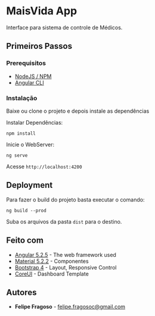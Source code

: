 # MaisVida App

Interface para sistema de controle de Médicos.

## Primeiros Passos

### Prerequisitos

* [NodeJS / NPM](https://nodejs.org)
* [Angular CLI](https://cli.angular.io)

### Instalação

Baixe ou clone o projeto e depois instale as dependências

Instalar Dependências:
```
npm install
```

Inicie o WebServer:

```
ng serve
```

Acesse  `http://localhost:4200`

## Deployment

Para fazer o build do projeto basta executar o comando:
```
ng build --prod
```

Suba os arquivos da pasta `dist` para o destino.

## Feito com

* [Angular 5.2.5](https://angular.io) - The web framework used
* [Material 5.2.2](https://material.angular.io) - Componentes
* [Bootstrap 4](https://getbootstrap.com/) - Layout, Responsive Control
* [CoreUI](https:://coreui.io) - Dashboard Template

## Autores

* **Felipe Fragoso** - felipe.fragosoc@gmail.com